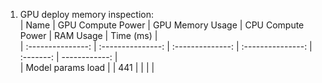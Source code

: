 1. GPU deploy memory inspection:   
| Name              | GPU Compute Power | GPU Memory Usage | CPU Compute Power | RAM Usage | Time (ms)     |   
| :---------------: | :---------------: | :--------------: | :---------------: | :-------: | ------------: |   
| Model params load |                   | 441              |                   |           |               |   
